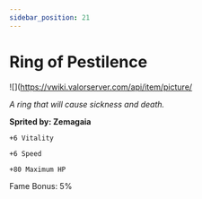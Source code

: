 ```yaml
---
sidebar_position: 21
---
```


# Ring of Pestilence

![](https://vwiki.valorserver.com/api/item/picture/

<i>A ring that will cause sickness and death.</i>

**Sprited by: Zemagaia**

    +6 Vitality
    
    +6 Speed
    
    +80 Maximum HP
    
Fame Bonus: 5%
